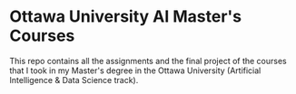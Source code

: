 # Ottawa University AI Master's Courses

This repo contains all the assignments and the final project of the courses that I took in my Master's degree in the Ottawa University (Artificial Intelligence & Data Science track).
